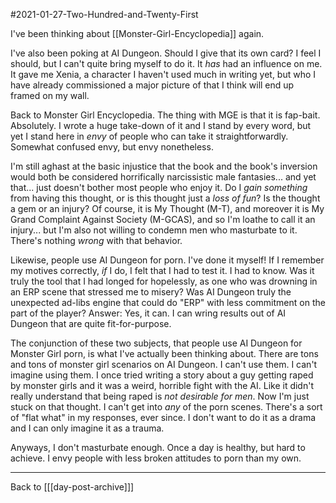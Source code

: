 #2021-01-27-Two-Hundred-and-Twenty-First

I've been thinking about [[Monster-Girl-Encyclopedia]] again.

I've also been poking at AI Dungeon.  Should I give that its own card?  I feel I should, but I can't quite bring myself to do it.  It *has* had an influence on me.  It gave me Xenia, a character I haven't used much in writing yet, but who I have already commissioned a major picture of that I think will end up framed on my wall.

Back to Monster Girl Encyclopedia.  The thing with MGE is that it is fap-bait.  Absolutely.  I wrote a huge take-down of it and I stand by every word, but yet I stand here in *envy* of people who can take it straightforwardly.  Somewhat confused envy, but envy nonetheless.

I'm still aghast at the basic injustice that the book and the book's inversion would both be considered horrifically narcissistic male fantasies... and yet that... just doesn't bother most people who enjoy it.  Do I *gain something* from having this thought, or is this thought just a *loss of fun*?  Is the thought a gem or an injury?  Of course, it is My Thought (M-T), and moreover it is My Grand Complaint Against Society (M-GCAS), and so I'm loathe to call it an injury... but I'm also not willing to condemn men who masturbate to it.  There's nothing *wrong* with that behavior.

Likewise, people use AI Dungeon for porn.  I've done it myself!  If I remember my motives correctly, *if* I do, I felt that I had to test it.  I had to know.  Was it truly the tool that I had longed for hopelessly, as one who was drowning in an ERP scene that stressed me to misery?  Was AI Dungeon truly the unexpected ad-libs engine that could do "ERP" with less commitment on the part of the player?  Answer:  Yes, it can.  I can wring results out of AI Dungeon that are quite fit-for-purpose.

The conjunction of these two subjects, that people use AI Dungeon for Monster Girl porn, is what I've actually been thinking about.  There are tons and tons of monster girl scenarios on AI Dungeon.  I can't use them.  I can't imagine using them.  I once tried writing a story about a guy getting raped by monster girls and it was a weird, horrible fight with the AI.  Like it didn't really understand that being raped is *not desirable for men*.  Now I'm just stuck on that thought.  I can't get into *any* of the porn scenes.  There's a sort of "flat what" in my responses, ever since.  I don't want to do it as a drama and I can only imagine it as a trauma.

Anyways, I don't masturbate enough.  Once a day is healthy, but hard to achieve.  I envy people with less broken attitudes to porn than my own.

---
Back to [[[day-post-archive]]]